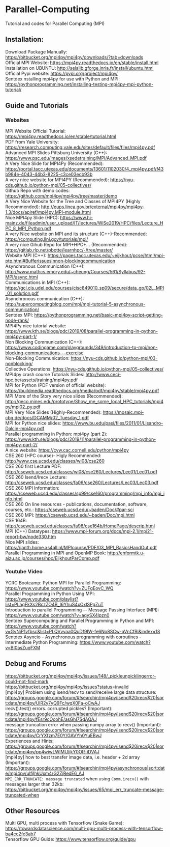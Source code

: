 # Parallel-Computing
Tutorial and codes for Parallel Computing (MPI) 

## Installation: 

Download Package Manually: https://bitbucket.org/mpi4py/mpi4py/downloads/?tab=downloads <br />
Official MPI Website: https://mpi4py.readthedocs.io/en/stable/install.html <br />
Installation on UBUNTU: http://selalib.gforge.inria.fr/install/ubuntu.html <br />
Official Pypi website: https://pypi.org/project/mpi4py/ <br />
Sentdex nstalling mpi4py for use with Python and MPI: https://pythonprogramming.net/installing-testing-mpi4py-mpi-python-tutorial/ <br />


## Guide and Tutorials 
### Websites 

MPI Website Official Tutorial: https://mpi4py.readthedocs.io/en/stable/tutorial.html <br />
PDF from Yale University: https://research.computing.yale.edu/sites/default/files/files/mpi4py.pdf <br />
Advanced MPI Slides Pittsburg University (C++): https://www.psc.edu/images/xsedetraining/MPI/Advanced_MPI.pdf <br />
A Very Nice Slide for MPI4Py (Recommended): https://portal.tacc.utexas.edu/documents/13601/1102030/4_mpi4py.pdf/f43b984e-4043-44b3-8225-c3ce03ecb93b <br />
A very nice website for MPI4PY (Recommended): https://nyu-cds.github.io/python-mpi/05-collectives/ <br /> 
Github Repo with demo codes: https://github.com/mpi4py/mpi4py/tree/master/demo <br />
A Very Nice Website for the Tree and Classes of MPI4PY (Highly Recommended): http://eups.linea.gov.br/external/mpi4py/mpi4py-1.3/docs/apiref/mpi4py.MPI-module.html <br />
Nice MPI4py Slide (HPC): https://www.hi-mainz.de/fileadmin/user_upload/IT/lectures/WiSe2019/HPC/files/Lecture_HPC_8_MPI_Python.pdf <br />
A very Nice website on MPI and its structure (C++)-Recommended: https://computing.llnl.gov/tutorials/mpi/ <br />
A very nice Gihub Repo for MPI+HPC+... (Recommended): https://gitlab.rlp.net/pbotte/learnhpc/-/tree/master/ <br />
Website MPI (C++): https://pages.tacc.utexas.edu/~eijkhout/pcse/html/mpi-ptp.html#Bufferissuesinnon-blockingcommunication <br /> 
Asynchronous Communication (C++): http://www.mathcs.emory.edu/~cheung/Courses/561/Syllabus/92-MPI/async.html <br /> 
Communications in MPI (C++): https://gcl.cis.udel.edu/courses/cisc849010_sp09/secure/data_gp/02L_MPI_01_solution.pdf <br /> 
Asynchronous communication (C++): http://supercomputingblog.com/mpi/mpi-tutorial-5-asynchronous-communication/ <br /> 
Sentdex MPI: https://pythonprogramming.net/basic-mpi4py-script-getting-node-rank/ <br /> 
MPI4Py nice tutorial website: https://www.kth.se/blogs/pdc/2019/08/parallel-programming-in-python-mpi4py-part-1/ <br /> 
Non Blocking Communication (C++): https://www.codingame.com/playgrounds/349/introduction-to-mpi/non-blocking-communications---exercise <br /> 
Non-Blocking Communication: https://nyu-cds.github.io/python-mpi/03-nonblocking/ <br /> 
Collective Operations: https://nyu-cds.github.io/python-mpi/05-collectives/ <br /> 
MPI4py crash course Tutorials Slides: http://www.ceci-hpc.be/assets/training/mpi4py.pdf <br /> 
MPI for Python (PDF version of official website): https://buildmedia.readthedocs.org/media/pdf/mpi4py/stable/mpi4py.pdf <br /> 
MPI More of the Story very nice slides (Recommended): http://geco.mines.edu/prototype/Show_me_some_local_HPC_tutorials/mpi4py/mpi02_py.pdf <br /> 
MPI Very Nice Slides (Highly-Recommended): https://mosaic.mpi-cbg.de/docs/DCAMM/02_Tuesday_1.pdf <br /> 
MPI for Python nice slides: https://www.bu.edu/pasi/files/2011/01/Lisandro-Dalcin-mpi4py.pdf <br /> 
Parallel programming in Python: mpi4py (part 2): https://www.kth.se/blogs/pdc/2019/11/parallel-programming-in-python-mpi4py-part-2/ <br /> 
A nice website: https://cvw.cac.cornell.edu/python/mpi4py <br /> 
CSE 260 (HPC course)- Higly Recommended: http://www.cse.ucsd.edu/classes/wi08/cse260 <br /> 
CSE 260 first Lecture PDF: http://cseweb.ucsd.edu/classes/wi08/cse260/Lectures/Lec01/Lec01.pdf <br /> 
CSE 260 Isend/Irecv Lecture: http://cseweb.ucsd.edu/classes/fa06/cse260/Lectures/Lec03/Lec03.pdf <br /> 
CSE 260 MPI Information: https://cseweb.ucsd.edu/classes/sp99/cse160/programming/mpi_info/mpi_info.html <br /> 
CSE 260 On line resources - publications, documentation, software, courses, etc.: https://cseweb.ucsd.edu/~baden/Doc/#par-sci <br /> 
CSE 260 MPI: https://cseweb.ucsd.edu/~baden/Doc/mpi.html <br /> 
CSE 164B: http://cseweb.ucsd.edu/classes/fa98/cse164b/HomePage/descrip.html <br /> 
MPI (C++) Datatypes: https://www.mpi-forum.org/docs/mpi-2.1/mpi21-report-bw/node330.htm <br /> 
Nice MPI slides: https://janth.home.xs4all.nl/MPIcourse/PDF/03_MPI_BasicsHandOut.pdf <br /> 
Parallel Programming in MPI and OpenMP Book: http://enformtk.u-aizu.ac.jp/courses/hpc/EijkhoutParComp.pdf <br /> 

### Youtube Video 

YCRC Bootcamp: Python MPI for Parallel Programming: https://www.youtube.com/watch?v=ZUFgEovC_WQ <br />
Parallel Programming in Python Using MPI: https://www.youtube.com/playlist?list=PLagFkXs2BczZO4B_I6YhuS4xOxlSPgZuT <br />
Introduction to parallel Programming -- Message Passing Interface (MPI): https://www.youtube.com/watch?v=aqySX4lpzn0 <br />
Sentdex Supercomputing and Parallel Programming in Python and MPI: https://www.youtube.com/watch?v=GvNiP1yfbsc&list=PLQVvvaa0QuDf9IW-fe6No8SCw-aVnCfRi&index=18 <br />
Sentdex Asyncio - Asynchronous programming with coroutines - Intermediate Python Programming: https://www.youtube.com/watch?v=BI0asZuqFXM <br />
 
## Debug and Forums 

https://bitbucket.org/mpi4py/mpi4py/issues/148/_pickleunpicklingerror-could-not-find-mark <br /> 
https://bitbucket.org/mpi4py/mpi4py/issues?status=invalid <br /> 
[mpi4py] Problem using isend/recv to send/receive large data structure:  https://groups.google.com/forum/#!searchin/mpi4py/isend$20irecv$20|sort:date/mpi4py/UlR2y7yQ9Fc/wqX0Fa-oCwAJ <br /> 
irecv().test() errors. corrupted pickles? (Important): https://groups.google.com/forum/#!searchin/mpi4py/isend$20irecv$20|sort:date/mpi4py/fEsr9cOcohE/asGhI7SdAQAJ <br /> 
message truncation error when passing numpy array to recv() (Important): https://groups.google.com/forum/#!searchin/mpi4py/isend$20irecv$20|sort:date/mpi4py/CrYXfzm7E0Y/GAVYh0YuEBwJ <br /> 
 Experiences and Hints: https://groups.google.com/forum/#!searchin/mpi4py/isend$20irecv$20|sort:date/mpi4py/pp4wiwLWIMU/jkY0OR-iDVAJ <br /> 
[mpi4py] how to best transfer image data, i.e. header + 2d array (Important): https://groups.google.com/forum/#!searchin/mpi4py/asynchronous|sort:date/mpi4py/uIfjIhkUxm4/G2ZjRedE6_AJ <br /> 
 `MPI_ERR_TRUNCATE: message truncated` when using `Comm.irecv()` with messages larger than 32kb: https://bitbucket.org/mpi4py/mpi4py/issues/65/mpi_err_truncate-message-truncated-when <br /> 
 


## Other Resources 

Multi GPU, multi process with Tensorflow (Snake Game): https://towardsdatascience.com/multi-gpu-multi-process-with-tensorflow-ba4cc2fe3ab7 <br />
Tensorflow GPU Guide: https://www.tensorflow.org/guide/gpu <br />

